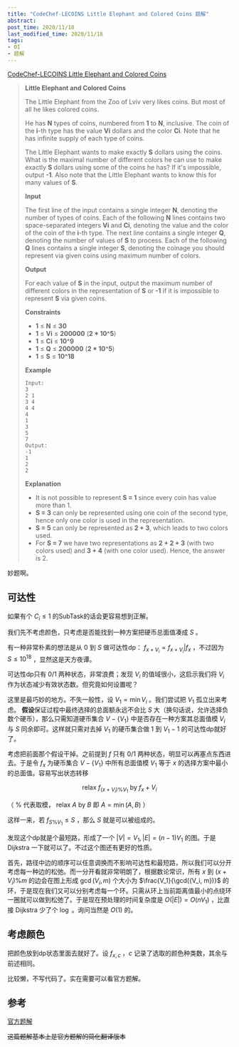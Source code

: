 ```yaml
---
title: "CodeChef-LECOINS Little Elephant and Colored Coins 题解"
abstract: 
post_time: 2020/11/18
last_modified_time: 2020/11/18
tags:
- OI
- 题解
---
```

[CodeChef-LECOINS Little Elephant and Colored Coins](https://www.codechef.com/problems/LECOINS)

>**Little Elephant and Colored Coins**
>
>The Little Elephant from the Zoo of Lviv very likes coins. But most of all he likes colored coins.
>
>He has **N** types of coins, numbered from **1** to **N**, inclusive. The coin of the **i**-th type has the value **Vi** dollars and the color **Ci**. Note that he has infinite supply of each type of coins.
>
>The Little Elephant wants to make exactly **S** dollars using the coins. What is the maximal number of different colors he can use to make exactly **S** dollars using some of the coins he has? If it's impossible, output **-1**. Also note that the Little Elephant wants to know this for many values of **S**.
>
>**Input**
>
>The first line of the input contains a single integer **N**, denoting the number of types of coins. Each of the following **N** lines contains two space-separated integers **Vi** and **Ci**, denoting the value and the color of the coin of the **i**-th type. The next line contains a single integer **Q**, denoting the number of values of **S** to process. Each of the following **Q** lines contains a single integer **S**, denoting the coinage you should represent via given coins using maximum number of colors.
>
>**Output**
>
>For each value of **S** in the input, output the maximum number of different colors in the representation of **S** or **-1** if it is impossible to represent **S** via given coins.
>
>**Constraints**
>
>- **1** ≤ **N** ≤ **30**
>- **1** ≤ **Vi** ≤ **200000** (**2 \* 10^5**)
>- **1** ≤ **Ci** ≤ **10^9**
>- **1** ≤ **Q** ≤ **200000** (**2 \* 10^5**)
>- **1** ≤ **S** ≤ **10^18**
>
>**Example**
>
>```
>Input:
>3
>2 1
>3 4
>4 4
>4
>1
>3
>5
>7
>Output:
>-1
>1
>2
>2
>```
>
>**Explanation**
>
>- It is not possible to represent **S = 1** since every coin has value more than 1.
>- **S = 3** can only be represented using one coin of the second type, hence only one color is used in the representation.
>- **S = 5** can only be represented as **2 + 3**, which leads to two colors used.
>- For **S = 7** we have two representations as **2 + 2 + 3** (with two colors used) and **3 + 4** (with one color used). Hence, the answer is 2.

妙题啊。

## 可达性

如果有个 $C_i \le 1$ 的SubTask的话会更容易想到正解。

我们先不考虑颜色，只考虑是否能找到一种方案把硬币总面值凑成 $S$ 。

有一种非常朴素的想法是从 $0$ 到 $S$ 做可达性dp： $f_{x+V_i} = f_{x+V_i} | f_x$ ，不过因为 $S \le 10^{18}$ ，显然这是天方夜谭。

可达性dp只有 $0/1$ 两种状态，非常浪费；发现 $V_i$ 的值域很小，这启示我们将 $V_i$ 作为状态减少有效状态数。但究竟如何设置呢？

这里是最巧妙的地方。不失一般性，设 $V_1 = \min V_i$ 。我们尝试把 $V_1$ 孤立出来考虑。 **假设**保证过程中最终选择的总面额永远不会比 $S$ 大（换句话说，允许选择负数个硬币），那么只需知道硬币集合 $V - \{ V_1 \}$ 中是否存在一种方案其总面值模 $V_i$ 与 $S$ 同余即可。这样就只需对去掉 $V_1$ 的硬币集合做 $1$ 到 $V_1- 1$ 的可达性dp就好了。

考虑把前面那个假设干掉。之前提到 $f$ 只有 $0/1$ 两种状态，明显可以再塞点东西进去。于是令 $f_x$ 为硬币集合 $V - \{ V_1 \}$ 中所有总面值模 $V_1$ 等于 $x$ 的选择方案中最小的总面值。容易写出状态转移

$$
\mathrm{relax} \ f_{(x+V_i)\% V_1} \ \mathrm{by} \ f_x + V_i
$$

（ $\%$ 代表取模， $\mathrm{relax} \ A \ \mathrm{by} \ B$ 即 $A = \min(A,B)$ ）

这样一来，若 $f_{S \% V_1} \le S$ ，那么 $S$ 就是可以被组成的。 

发现这个dp就是个最短路，形成了一个 $|V| = V_1, |E| = (n-1) V_1$ 的图。于是 Dijkstra 一下就可以了。不过这个图还有更好的性质。

首先，路径中边的顺序可以任意调换而不影响可达性和最短路，所以我们可以分开考虑每一种边的松弛。而一分开看就非常明朗了，根据数论常识，所有 $x$ 到 $(x + V_i) \% m$ 的边会在图上形成 $\gcd(V_i, m)$ 个大小为 $\frac{V_1}{\gcd({V_i, m})}$ 的环，于是现在我们又可以分别考虑每一个环。只需从环上当前距离值最小的点绕环一圈就可以做到松弛了。于是现在预处理的时间复杂度是 $O(|E|) = O(nV_1)$ ，比直接 Dijkstra 少了个 $\log$ 。询问当然是 $O(1)$ 的。

## 考虑颜色

把颜色放到dp状态里面去就好了。设 $f_{x, c}$ ，$c$ 记录了选取的颜色种类数，其余与前述相同。

比较懒，不写代码了。实在需要可以看官方题解。

## 参考

[官方题解](https://discuss.codechef.com/t/lecoins-editorial/1723)

~~这篇题解基本上是官方题解的简化翻译版本~~